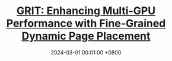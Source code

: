 ---
title:          "<strong><a href='/assets/files/GRIT_HPCA24.pdf' target='_blank' class='paper-link'>GRIT: Enhancing Multi-GPU Performance with Fine-Grained Dynamic Page Placement</a></strong>"
cover_text:     "<strong>HPCA 2024</strong>"
date:           2024-03-01 00:01:00 +0800
selected:       true
pub:            "The 30th IEEE International Symposium on High-Performance Computer Architecture"
pub_date:       "2025"
show_icon:      true
icon_image:     "/assets/images/icons/slides.png"
icon_link:      "/assets/files/GRIT_slides.pptx"

authors:
- Yueqi Wang*, <strong><u>Bingyao Li*</u></strong>, Aamer Jaleel, Jun Yang, and Xulong Tang (*The authors contribute equally)
---